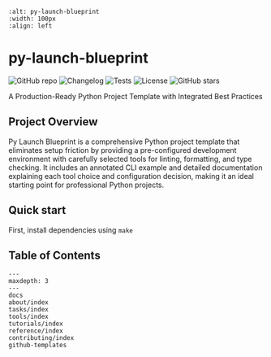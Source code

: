 ```{figure} _static/py_launch_blueprint_logo_100x100.png
:alt: py-launch-blueprint
:width: 100px
:align: left
```

# py-launch-blueprint

![GitHub repo](https://img.shields.io/badge/github-repo-green)
![Changelog](https://img.shields.io/github/v/release/smorin/py-launch-blueprint?include_prereleases&label=changelog)
![Tests](https://github.com/simonw/llm/workflows/Test/badge.svg)
![License](https://img.shields.io/badge/License-MIT-yellow.svg)
![GitHub stars](https://img.shields.io/github/stars/smorin/py-launch-blueprint?style=social)

A Production-Ready Python Project Template with Integrated Best Practices

## Project Overview

Py Launch Blueprint is a comprehensive Python project template that eliminates setup friction by providing a pre-configured development environment with carefully selected tools for linting, formatting, and type checking. It includes an annotated CLI example and detailed documentation explaining each tool choice and configuration decision, making it an ideal starting point for professional Python projects.

## Quick start

First, install dependencies using `make`

## Table of Contents

```{toctree}
---
maxdepth: 3
---
docs
about/index
tasks/index
tools/index
tutorials/index
reference/index
contributing/index
github-templates
```
